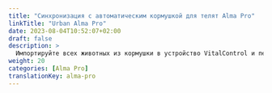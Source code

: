 ```yaml
---
title: "Синхронизация с автоматическим кормушкой для телят Alma Pro"
linkTitle: "Urban Alma Pro"
date: 2023-08-04T10:52:07+02:00
draft: false
description: >
  Импортируйте всех животных из кормушки в устройство VitalControl и передайте записанные температуры, вес и оценки животных обратно в кормушку.
weight: 20
categories: [Alma Pro]
translationKey: alma-pro
---
```

